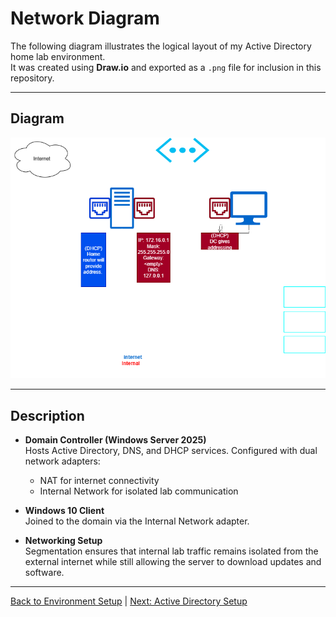 # Network Diagram

The following diagram illustrates the logical layout of my Active Directory home lab environment.  
It was created using **Draw.io** and exported as a `.png` file for inclusion in this repository.

---

## Diagram
![Lab Network Diagram](../images/network_diagrams/ADDS_LAB.png)

---

## Description
- **Domain Controller (Windows Server 2025)**  
  Hosts Active Directory, DNS, and DHCP services. Configured with dual network adapters:
  - NAT for internet connectivity
  - Internal Network for isolated lab communication

- **Windows 10 Client**  
  Joined to the domain via the Internal Network adapter.

- **Networking Setup**  
  Segmentation ensures that internal lab traffic remains isolated from the external internet while still allowing the server to download updates and software.

---

[ Back to Environment Setup](02-environment-setup.md) | [ Next: Active Directory Setup](04-ad-setup.md)
